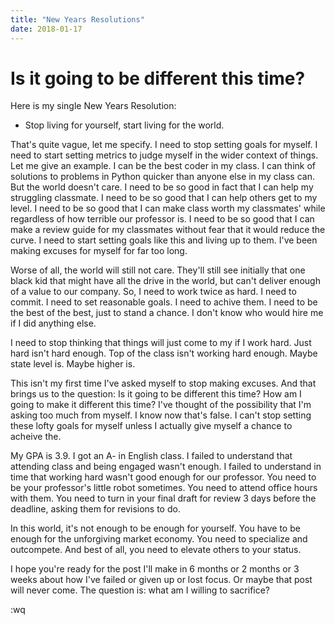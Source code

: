 ```yaml
---
title: "New Years Resolutions"
date: 2018-01-17
---
```


# Is it going to be different this time?


Here is my single New Years Resolution:

* Stop living for yourself, start living for the world.

That's quite vague, let me specify. I need to stop setting goals for myself. I need to start setting metrics to judge myself in the wider context of things. Let me give an example. I can be the best coder in my class. I can think of solutions to problems in Python quicker than anyone else in my class can. But the world doesn't care. I need to be so good in fact that I can help my struggling classmate. I need to be so good that I can help others get to my level. I need to be so good that I can make class worth my classmates' while regardless of how terrible our professor is. I need to be so good that I can make a review guide for my classmates without fear that it would reduce the curve. I need to start setting goals like this and living up to them. I've been making excuses for myself for far too long.

Worse of all, the world will still not care. They'll still see initially that one black kid that might have all the drive in the world, but can't deliver enough of a value to our company. So, I need to work twice as hard. I need to commit. I need to set reasonable goals. I need to achive them. I need to be the best of the best, just to stand a chance. I don't know who would hire me if I did anything else.

I need to stop thinking that things will just come to my if I work hard. Just hard isn't hard enough. Top of the class isn't working hard enough. Maybe state level is. Maybe higher is. 

This isn't my first time I've asked myself to stop making excuses. And that brings us to the question: Is it going to be different this time? How am I going to make it different this time? I've thought of the possibility that I'm asking too much from myself. I know now that's false. I can't stop setting these lofty goals for myself unless I actually give myself a chance to acheive the.

My GPA is 3.9. I got an A- in English class. I failed to understand that attending class and being engaged wasn't enough. I failed to understand in time that working hard wasn't good enough for our professor. You need to be your professor's little robot sometimes. You need to attend office hours with them. You need to turn in your final draft for review 3 days before the deadline, asking them for revisions to do. 

In this world, it's not enough to be enough for yourself. You have to be enough for the unforgiving market economy. You need to specialize and outcompete. And best of all, you need to elevate others to your status.

I hope you're ready for the post I'll make in 6 months or 2 months or 3 weeks about how I've failed or given up or lost focus. Or maybe that post will never come. The question is: what am I willing to sacrifice?

:wq
